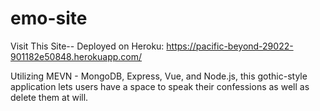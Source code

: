 # emo-site

Visit This Site-- Deployed on Heroku: https://pacific-beyond-29022-901182e50848.herokuapp.com/

Utilizing MEVN - MongoDB, Express, Vue, and Node.js, this gothic-style application lets users have a space to speak their confessions as well as delete them at will. 
